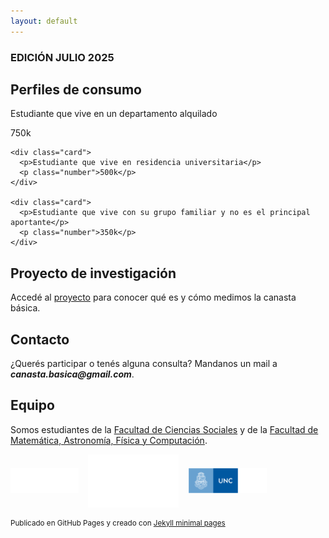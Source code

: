 ```yaml
---
layout: default
---
```


### EDICIÓN JULIO 2025 

## Perfiles de consumo

  <div class="cards-container">
    <div class="card">
      <p>Estudiante que vive en un departamento alquilado</p>
      <p class="number">750k</p>
    </div>

    <div class="card">
      <p>Estudiante que vive en residencia universitaria</p>
      <p class="number">500k</p>
    </div>

    <div class="card">
      <p>Estudiante que vive con su grupo familiar y no es el principal aportante</p>
      <p class="number">350k</p>
    </div>
  </div>

## Proyecto de investigación

Accedé al [proyecto](https://sociales.unc.edu.ar/) para conocer qué es y cómo medimos la canasta básica.

## Contacto

¿Querés participar o tenés alguna consulta? Mandanos un mail a **_canasta.basica@gmail.com_**.

## Equipo

Somos estudiantes de la [Facultad de Ciencias Sociales](https://sociales.unc.edu.ar/) y de la [Facultad de Matemática, Astronomía, Física y Computación](https://www.famaf.unc.edu.ar/).

<div style="display:flex; gap:15px; align-items:center; margin-bottom:15px;">
  <img src="/assets/img/FCS logo blanco.png" alt="Logo 1" style="height:40px;">
  <img src="/assets/img/Logo_FAMAF_blanco.png" alt="Logo 2" style="height:85px;">
  <img src="/assets/img/unc3_i.png" alt="Logo 3" style="height:40px;">
</div>

<footer>
<p><small>Publicado en GitHub Pages y creado con <a href="https://github.com/orderedlist">Jekyll minimal pages</a></small></p>
</footer>